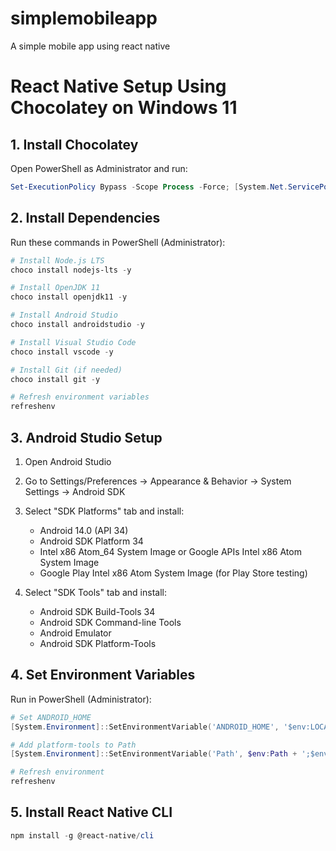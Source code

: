 # simplemobileapp
A simple mobile app using react native

# React Native Setup Using Chocolatey on Windows 11

## 1. Install Chocolatey
Open PowerShell as Administrator and run:
```powershell
Set-ExecutionPolicy Bypass -Scope Process -Force; [System.Net.ServicePointManager]::SecurityProtocol = [System.Net.ServicePointManager]::SecurityProtocol -bor 3072; iex ((New-Object System.Net.WebClient).DownloadString('https://community.chocolatey.org/install.ps1'))
```

## 2. Install Dependencies
Run these commands in PowerShell (Administrator):

```powershell
# Install Node.js LTS
choco install nodejs-lts -y

# Install OpenJDK 11
choco install openjdk11 -y

# Install Android Studio
choco install androidstudio -y

# Install Visual Studio Code
choco install vscode -y

# Install Git (if needed)
choco install git -y

# Refresh environment variables
refreshenv
```

## 3. Android Studio Setup
1. Open Android Studio
2. Go to Settings/Preferences → Appearance & Behavior → System Settings → Android SDK
3. Select "SDK Platforms" tab and install:
   - Android 14.0 (API 34)
   - Android SDK Platform 34
   - Intel x86 Atom_64 System Image or Google APIs Intel x86 Atom System Image
   - Google Play Intel x86 Atom System Image (for Play Store testing)

4. Select "SDK Tools" tab and install:
   - Android SDK Build-Tools 34
   - Android SDK Command-line Tools
   - Android Emulator
   - Android SDK Platform-Tools

## 4. Set Environment Variables
Run in PowerShell (Administrator):

```powershell
# Set ANDROID_HOME
[System.Environment]::SetEnvironmentVariable('ANDROID_HOME', '$env:LOCALAPPDATA\Android\Sdk', 'User')

# Add platform-tools to Path
[System.Environment]::SetEnvironmentVariable('Path', $env:Path + ';$env:LOCALAPPDATA\Android\Sdk\platform-tools', 'User')

# Refresh environment
refreshenv
```

## 5. Install React Native CLI
```powershell
npm install -g @react-native/cli
```
